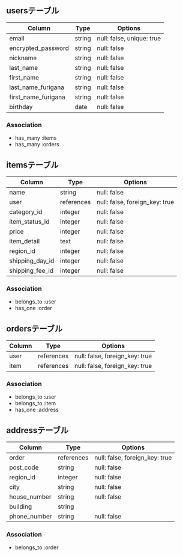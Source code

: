 ## usersテーブル
| Column              | Type    | Options                   |
| ------              | ------  | ------------------------- |
| email               | string  | null: false, unique: true |
| encrypted_password  | string  | null: false               |
| nickname            | string  | null: false               |
| last_name           | string  | null: false               |
| first_name          | string  | null: false               |
| last_name_furigana  | string  | null: false               |
| first_name_furigana | string  | null: false               |
| birthday            | date    | null: false               |

### Association
- has_many :items
- has_many :orders


## itemsテーブル
| Column          | Type       | Options                        |
| ------          | ------     | -------------------------      |
| name            | string     | null: false                    |
| user            | references | null: false, foreign_key: true |
| category_id     | integer    | null: false                    |
| item_status_id  | integer    | null: false                    |
| price           | integer    | null: false                    |
| item_detail     | text       | null: false                    |
| region_id       | integer    | null: false                    |
| shipping_day_id | integer    | null: false                    |
| shipping_fee_id | integer    | null: false                    |

### Association
- belongs_to :user
- has_one :order


## ordersテーブル
| Column | Type       | Options                        |
| ------ | ------     | -------------------------      |
| user   | references | null: false, foreign_key: true |
| item   | references | null: false, foreign_key: true |

### Association
- belongs_to :user
- belongs_to :item
- has_one :address


## addressテーブル
| Column        | Type       | Options                        |
| ------        | ------     | -------------------------      |
| order         | references | null: false, foreign_key: true |
| post_code     | string     | null: false                    |
| region_id     | integer    | null: false                    |
| city          | string     | null: false                    | 
| house_number  | string     | null: false                    | 
| building      | string     |                                | 
| phone_number  | string     | null: false                    |

### Association
- belongs_to :order